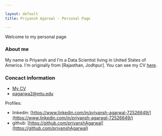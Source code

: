 ```yaml
---

layout: default
title: Priyansh Agarwal - Personal Page

---
```


Welcome to my personal page

### About me

My name is Priyansh and I'm a Data Scientist living in United States of America. I'm originally from [Rajasthan, Jodhpur]. You can see my CV [here](/cv).


### Concact information

- [My CV](/cv)
- pagarwa2@mtu.edu

Profiles:

- linkedin: [https://www.linkedin.com/in/priyansh-agarwal-72526649/](https://www.linkedin.com/in/priyansh-agarwal-72526649/)
- github: [https://github.com/priyanshAgarwal](https://github.com/priyanshAgarwal)
